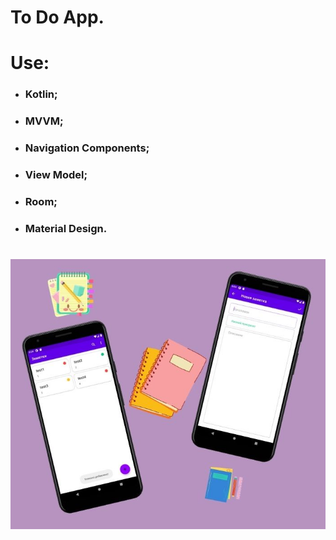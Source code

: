 # To Do App.
# Use:
* ### Kotlin;
* ### MVVM;
* ### Navigation Components;
* ### View Model;
* ### Room;
* ### Material Design.
#
![Screenshot](preview.jpg)
